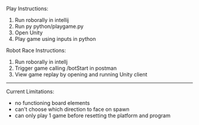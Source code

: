 Play Instructions:

1) Run roborally in intellij
2) Run py python/playgame.py
3) Open Unity
4) Play game using inputs in python


Robot Race Instructions:
1) Run roborally in intellj
2) Trigger game calling /botStart in postman
3) View game replay by opening and running Unity client

----

Current Limitations:
- no functioning board elements
- can't choose which direction to face on spawn
- can only play 1 game before resetting the platform and program